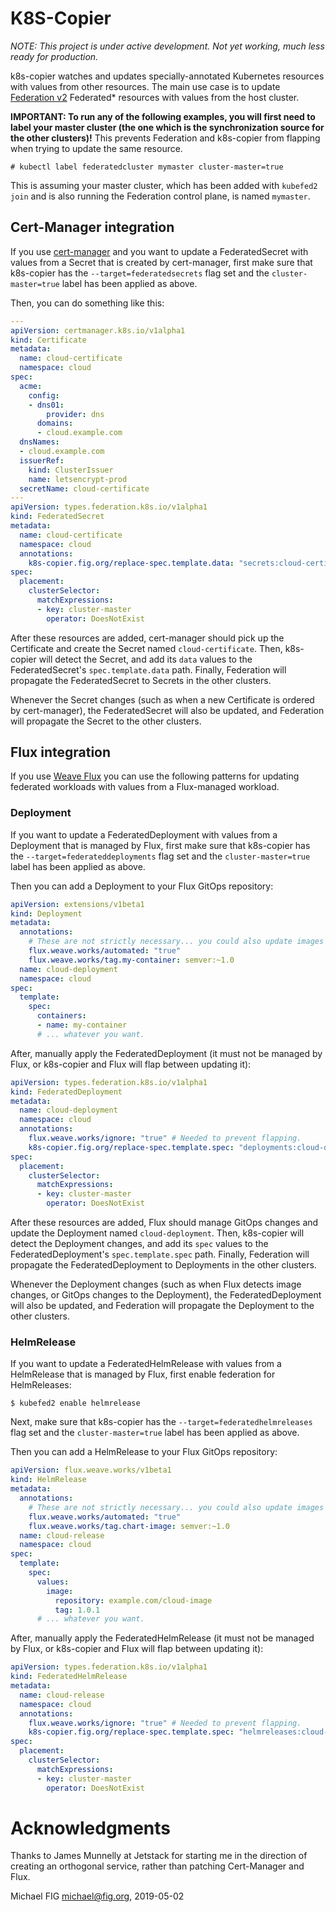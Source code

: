 # K8S-Copier

*NOTE: This project is under active development.  Not yet working, much less ready for production.*

k8s-copier watches and updates specially-annotated Kubernetes resources with values from other resources.  The main use case is to update [Federation v2](https://github.com/kubernetes-sigs/federation-v2) Federated* resources with values from the host cluster.

**IMPORTANT: To run any of the following examples, you will first need to label your master cluster (the one which is the synchronization source for the other clusters)!**  This prevents Federation and k8s-copier from flapping when trying to update the same resource.

```
# kubectl label federatedcluster mymaster cluster-master=true
```

This is assuming your master cluster, which has been added with `kubefed2 join` and is also running the Federation control plane, is named `mymaster`.

## Cert-Manager integration

If you use [cert-manager](https://github.com/jetstack/cert-manager) and you want to update a FederatedSecret with values from a Secret that is created by cert-manager, first make sure that k8s-copier has the `--target=federatedsecrets` flag set and the `cluster-master=true` label has been applied as above.

Then, you can do something like this:

```yaml
---
apiVersion: certmanager.k8s.io/v1alpha1
kind: Certificate
metadata:
  name: cloud-certificate
  namespace: cloud
spec:
  acme:
    config:
    - dns01:
        provider: dns
      domains:
      - cloud.example.com
  dnsNames:
  - cloud.example.com
  issuerRef:
    kind: ClusterIssuer
    name: letsencrypt-prod
  secretName: cloud-certificate
---
apiVersion: types.federation.k8s.io/v1alpha1
kind: FederatedSecret
metadata:
  name: cloud-certificate
  namespace: cloud
  annotations:
    k8s-copier.fig.org/replace-spec.template.data: "secrets:cloud-certificate:data"
spec:
  placement:
    clusterSelector:
      matchExpressions:
      - key: cluster-master
        operator: DoesNotExist
```

After these resources are added, cert-manager should pick up the Certificate and create the Secret named `cloud-certificate`.  Then, k8s-copier will detect the Secret, and add its
`data` values to the FederatedSecret's `spec.template.data` path.  Finally, Federation will propagate the FederatedSecret to Secrets in the other clusters.

Whenever the Secret changes (such as when a new Certificate is ordered by cert-manager), the FederatedSecret will also be updated, and Federation will propagate the Secret to the other clusters.

## Flux integration

If you use [Weave Flux](https://github.com/weaveworks/flux) you can use the following patterns for updating federated workloads with values from a Flux-managed workload.

### Deployment

If you want to update a FederatedDeployment with values from a Deployment that is managed by Flux, first make sure that k8s-copier has the `--target=federateddeployments` flag set and the `cluster-master=true` label has been applied as above.

Then you can add a Deployment to your Flux GitOps repository:

```yaml
apiVersion: extensions/v1beta1
kind: Deployment
metadata:
  annotations:
    # These are not strictly necessary... you could also update images with fluxctl.
    flux.weave.works/automated: "true"
    flux.weave.works/tag.my-container: semver:~1.0
  name: cloud-deployment
  namespace: cloud
spec:
  template:
    spec:
      containers:
      - name: my-container
      # ... whatever you want.
```

After, manually apply the FederatedDeployment (it must not be managed by Flux, or k8s-copier and Flux will flap between updating it):

```yaml
apiVersion: types.federation.k8s.io/v1alpha1
kind: FederatedDeployment
metadata:
  name: cloud-deployment
  namespace: cloud
  annotations:
    flux.weave.works/ignore: "true" # Needed to prevent flapping.
    k8s-copier.fig.org/replace-spec.template.spec: "deployments:cloud-deployment:spec"
spec:
  placement:
    clusterSelector:
      matchExpressions:
      - key: cluster-master
        operator: DoesNotExist
```

After these resources are added, Flux should manage GitOps changes and update the Deployment named `cloud-deployment`.  Then, k8s-copier will detect the Deployment changes, and add its
`spec` values to the FederatedDeployment's `spec.template.spec` path.  Finally, Federation will propagate the FederatedDeployment to Deployments in the other clusters.

Whenever the Deployment changes (such as when Flux detects image changes, or GitOps changes to the Deployment), the FederatedDeployment will also be updated, and Federation will propagate the Deployment to the other clusters.

### HelmRelease


If you want to update a FederatedHelmRelease with values from a HelmRelease that is managed by Flux, first enable federation for HelmReleases:

```
$ kubefed2 enable helmrelease
```

Next, make sure that k8s-copier has the `--target=federatedhelmreleases` flag set and the `cluster-master=true` label has been applied as above.

Then you can add a HelmRelease to your Flux GitOps repository:

```yaml
apiVersion: flux.weave.works/v1beta1
kind: HelmRelease
metadata:
  annotations:
    # These are not strictly necessary... you could also update images with fluxctl.
    flux.weave.works/automated: "true"
    flux.weave.works/tag.chart-image: semver:~1.0
  name: cloud-release
  namespace: cloud
spec:
  template:
    spec:
      values:
        image:
          repository: example.com/cloud-image
          tag: 1.0.1
      # ... whatever you want.
```

After, manually apply the FederatedHelmRelease (it must not be managed by Flux, or k8s-copier and Flux will flap between updating it):

```yaml
apiVersion: types.federation.k8s.io/v1alpha1
kind: FederatedHelmRelease
metadata:
  name: cloud-release
  namespace: cloud
  annotations:
    flux.weave.works/ignore: "true" # Needed to prevent flapping.
    k8s-copier.fig.org/replace-spec.template.spec: "helmreleases:cloud-release:spec"
spec:
  placement:
    clusterSelector:
      matchExpressions:
      - key: cluster-master
        operator: DoesNotExist
```

# Acknowledgments

Thanks to James Munnelly at Jetstack for starting me in the direction of creating an orthogonal service, rather than patching Cert-Manager and Flux.

Michael FIG <michael@fig.org>, 2019-05-02
